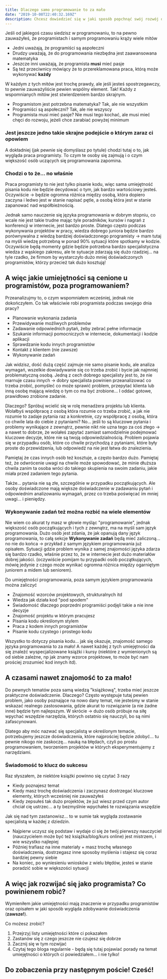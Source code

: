 ```yaml
---
title: Dlaczego samo programowanie to za mało
date: "2019-10-08T22:40:32.169Z"
description: Chcesz dowiedzieć się w jaki sposób popchnąć swój rozwój do przodu? Zapraszam do czytania!
---
```


Jeśli od jakiegoś czasu siedzisz w programowaniu, to na pewno zauważyłeś, że programistach i samym programowaniu krąży wiele mitów

- Jedni uważają, że programiści są aspołeczni
- Drudzy uważają, że do programowania niezbędna jest zaawansowana matematyka
- Jeszcze inni uważają, że programista **musi** mieć pasje
- Są też przeciwnicy mówiący że to przereklamowana praca, którą może wykonywać **każdy**

W każdym z tych mitów jest trochę prawdy, ale jeśli jesteś spostrzegawczy, to pewnie zauważyliście pewien wspólny element.
Tak! Każdy z wspomnianych mitów jest stwierdzeniem bardzo skrajnym.

- Programistom jest potrzebna matematyka? Tak, ale nie wszystkim
- Programiści są aspołeczni? Tak, ale nie wszyscy
- Programista musi mieć pasje? Nie musi tego kochać, ale musi mieć chęci do rozwoju, jeżeli chce zarabiać powyżej minimum

### Jest jeszcze jedno takie skrajne podejście o którym zaraz ci opowiem

A dokładniej (jak pewnie się domyślasz po tytule) chodzi tutaj o to, jak wygląda praca programisty.
To czym te osoby się zajmują i o czym większość osób uczących się programowania zapomina.

### Chodzi o to że... no właśnie

Praca programisty to nie jest tylko pisanie kodu, więc sama umiejętność pisania kodu nie będzie decydować o tym, jak bardzo wartościowy jesteś.
Oczywiście -> będzie ogromna różnica między osobą, która dopiero zaczyna i ledwo jest w stanie napisać pętle, a osobą która jest w stanie zapanować nad współbieżnością.

Jednak samo nauczenie się języka programowania w dobrym stopniu, co wcale nie jest takie trudne mając tyle poradników, kursów i nagrań z konferencji w internecie, jest bardzo proste.
Dlatego często podczas wykonywania projektów w pracy, wiedza dobrego juniora będzie bardzo porównywalna z wiedzą bardziej doświadczonego programisty -> mam tutaj na myśli wiedzę potrzebną w ponad 90% sytuacji które spotkamy w kodzie. Oczywiście będą momenty gdzie będzie potrzebna bardzo specjalistyczna wiedza z wąskiego zakresu, ale te sytuacje zdarzają się dużo rzadziej... na tyle rzadko, że firmom by wystarczyło dużo mniej doświadczonych programistów, którzy przecież tak dużo kosztują!

## A więc jakie umiejętności są cenione u programistów, poza programowaniem?

Przeanalizujmy to, o czym wspomniałem wcześniej, jednak nie dokończyłem.
Co tak właściwie robi programista podczas swojego dnia pracy?

- Planowanie wykonania zadania
- Przewidywanie możliwych problemów
- Zadawanie odpowiednich pytań, żeby zebrać pełne informacje
- Szukanie informacji pomocniczych w internecie, dokumentacji i kodzie aplikacji
- Sprawdzanie kodu innych programistów
- Kontakt z klientem (nie zawsze)
- Wykonywanie zadań

Jak widzisz, dość dużą część zajmuje nie samo pisanie kodu, ale analiza wymagań, wszelkie dowiadywanie się co trzeba zrobić i bycie jak najmniej problematyczną osobą.
Jedną z cech dobrego specjalisty jest to, że nie marnuje czasu innych -> dobry specjalista powinien przeanalizować co trzeba zrobić, pomyśleć co może sprawić problem, przepytać klienta lub inną osobę mającą wiedzę o tym co ma być zrobione...
I oddać gotowe, prawidłowo zrobione zadanie.

Dlaczego? Spróbuj wcielić się w rolę menadżera projektu lub klienta.
Wolałbyś współpracę z osobą która rozumie co trzeba zrobić, a jak nie rozumie to zadaje pytania raz a konkretnie, czy współpracę z osobą, która co chwile lata do ciebie z pytaniami?
No... jeśli to są kluczowe pytania i problemy wynikające z zewnątrz, pewnie nikt nie uzna tego za coś złego -> a nawet to dobrze, że wolałeś zapytać zamiast samodzielnie podejmować kluczowe decyzje, które nie są twoją odpowiedzialnością.
Problem pojawia się w przypadku osób, które co chwile przychodzą z pytaniami, które były proste do przewidzenia, lub odpowiedź na nie jest łatwa do znalezienia.

Pamiętaj że czas innych osób też kosztuje, a często bardzo dużo.
Pamiętaj też, że odwrócenie uwagi na chwile może spowodować, że minie dłuższa chwila zanim ta osoba wróci do takiego skupienia na swoim zadaniu, jakie miała przed zadaniem tego pytania.

Także... pytania nie są złe, szczególnie w przypadku początkujących. Ale osoby doświadczone mają większe doświadczenie w zadawaniu pytań i odpowiednim analizowaniu wymagań, przez co trzeba poświęcać im mniej uwagi... i pieniędzy.

### Wykonywanie zadań też można rozbić na wiele elementów

Nie wiem co akurat ty masz w głowie myśląc "programowanie", jednak większość osób początkujących i tych z zewnątrz, ma na myśli sam język programowania.
Dużo osób jest zdania, że jak opanują dany język programowania, to całą sekcje **Wykonywanie zadań** będą mieć zaliczoną... no nie do końca -> przykład z samym językiem programowania już opisałem.
Sytuacji gdzie problem wynika z samej znajomości języka zdarza się bardzo rzadko, właśnie przez to, że w internecie jest dużo materiałów dobrej jakości.
(oczywiście pomijam tu przypadki osób początkujących, mówię jedynie z czego może wynikać ogromna różnica między ogarniętym juniorem a midem lub seniorem).

Do umiejętności programowania, poza samym językiem programowania można zaliczyć

- Znajomość wzorców projektowych, strukturalnych itd
- Wiedza jak działa kod "pod spodem"
- Świadomość dlaczego poprzedni programiści podjęli takie a nie inne decyzje
- Znajomość projektu w którym pracujesz
- Pisania kodu określonym stylem
- Praca z kodem innych programistów
- Pisanie kodu czystego i prostego kodu

Wszystko to dotyczy pisania kodu... jak się okazuje, znajomość samego języka programowania to za mało!
A nawet każdej z tych umiejętności da się znaleźć wyspecjalizowane książki i kursy
(niektóre z wymienionych są od siebie zależne, np jak znamy wzorce projektowe, to może być nam prościej zrozumieć kod innych itd).

## A czasami nawet znajomość to za mało!

Do pewnych tematów poza samą wiedzą "książkową", trzeba mieć jeszcze praktyczne doświadczenie.
Dlaczego? Często występuje tutaj pewien problem, jako osoby poznające na nowo dany temat, nie jesteśmy w stanie wskazać realnego zastosowania, gdzie akurat to rozwiązanie (a nie żadne inne) będzie tym najlepszym.
W skrócie -> dużo osób próbuje na siłę wpychać wszędzie narzędzia, których ostatnio się nauczyli, bo są nimi zafascynowani.

Dlatego aby móc nazwać się specjalistą w określonym temacie, potrzebujemy jeszcze doświadczenia, które najprościej będzie zdobyć... tu pewnie nikogo nie zaskoczę... nauką na błędach, czyli po prostu programowaniem, tworzeniem projektów w których eksperymentujemy z narzędziami.

### Świadomość to klucz do sukcesu

Raz słyszałem, że niektóre książki powinno się czytać 3 razy

- Kiedy poznajesz temat
- Kiedy masz trochę doświadczenia i zaczynasz dostrzegać kluczowe elementy, których wcześniej nie zauważyłeś
- Kiedy zepsułeś tak dużo projektów, że już wiesz przed czym autor chciał cię ustrzec... a ty bezmyślnie wpychałeś te rozwiązania wszędzie

Jak się nad tym zastanowisz... to w sumie tak wygląda zostawanie specjalistą w każdej z dziedzin.

- Najpierw uczysz się podstaw i wydaje ci się że twój pierwszy nauczyciel (nauczycielem może być też książka/blog/kurs online) jest mistrzem, i wie wszystko najlepiej
- Później trafiasz na inne materiały + masz trochę własnego doświadczenia, dostrzegasz inne sposoby myślenia i stajesz się coraz bardziej pewny siebie
- Na koniec, po wyniesieniu wniosków z wielu błędów, jesteś w stanie poradzić sobie w większości sytuacji

## A więc jak rozwijać się jako programista? Co powinienem robić?

Wymieniłem jakie umiejętności mają znaczenie w przypadku programistów oraz opisałem w jaki sposób wygląda zdobywanie doświadczenia (**zawsze!**).

Co możesz zrobić?

1.  Przejrzyj listy umiejętności które ci pokazałem
2.  Zastanów się z czego jeszcze nie czujesz się dobrze
3.  Zacznij się w tym rozwijać
4.  Czytaj tego bloga regularnie - będą się tutaj pojawiać porady na temat umiejętności o których ci powiedziałem... i nie tylko!

## Do zobaczenia przy następnym poście! Cześć!